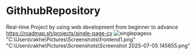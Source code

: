 # GithhubRepository
Real-time Project by using web development from beginner to advance 
https://roadmap.sh/projects/single-page-cv
![singlepagess](https://github.com/user-attachments/assets/c4bf4da0-90f8-4d0f-b16e-df9101c30968)
"C:\Users\rakhe\Pictures\Screenshots\frontend1.png"
"C:\Users\rakhe\Pictures\Screenshots\Screenshot 2025-07-05 145655.png"
